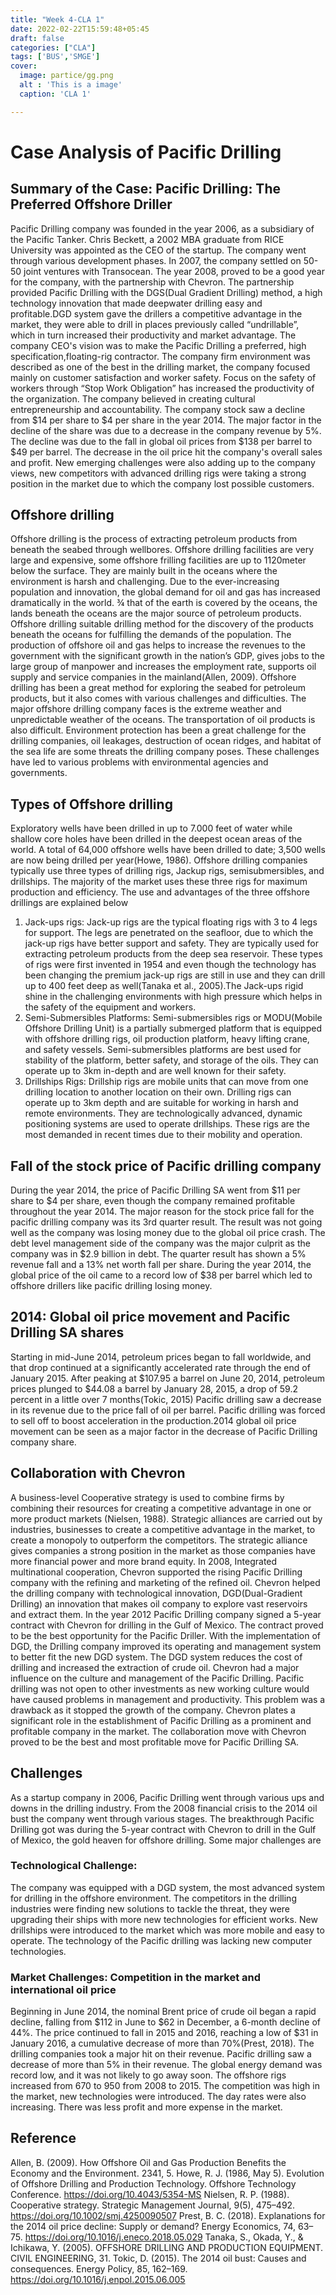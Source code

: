```yaml
---
title: "Week 4-CLA 1"
date: 2022-02-22T15:59:48+05:45
draft: false
categories: ["CLA"]
tags: ['BUS','SMGE']
cover:
  image: partice/gg.png
  alt : 'This is a image'
  caption: 'CLA 1'

---
```



# Case Analysis of Pacific Drilling
## Summary of the Case: Pacific Drilling: The Preferred Offshore Driller
Pacific Drilling company was founded in the year 2006, as a subsidiary of the Pacific Tanker. Chris Beckett, a 2002 MBA graduate from RICE University was appointed as the CEO of the startup. The company went through various development phases. In 2007, the company settled on 50-50 joint ventures with Transocean. The year 2008, proved to be a good year for the company, with the partnership with Chevron. The partnership provided Pacific Drilling with the DGS(Dual Gradient Drilling) method, a high technology innovation that made deepwater drilling easy and profitable.DGD system gave the drillers a competitive advantage in the market, they were able to drill in places previously called “undrillable”, which in turn increased their productivity and market advantage.
The company CEO's vision was to make the Pacific Drilling a preferred, high specification,floating-rig contractor. The company firm environment was described as one of the best in the drilling market, the company focused mainly on customer satisfaction and worker safety. Focus on the safety of workers through “Stop Work Obligation” has increased the productivity of the organization. The company believed in creating cultural entrepreneurship and accountability.
The company stock saw a decline from $14 per share to $4 per share in the year 2014. The major factor in the decline of the share was due to a decrease in the company revenue by 5%. The decline was due to the fall in global oil prices from $138 per barrel to $49 per barrel. The decrease in the oil price hit the company's overall sales and profit. New emerging challenges were also adding up to the company views, new competitors with advanced drilling rigs were taking a strong position in the market due to which the company lost possible customers.

## Offshore drilling
Offshore drilling is the process of extracting petroleum products from beneath the seabed through wellbores. Offshore drilling facilities are very large and expensive, some offshore frilling facilities are up to 1120meter below the surface. They are mainly built in the oceans where the environment is harsh and challenging. 
Due to the ever-increasing population and innovation, the global demand for oil and gas has increased dramatically in the world. ¾ that of the earth is covered by the oceans, the lands beneath the oceans are the major source of petroleum products. Offshore drilling suitable drilling method for the discovery of the products beneath the oceans for fulfilling the demands of the population. The production of offshore oil and gas helps to increase the revenues to the government with the significant growth in the nation’s GDP, gives jobs to the large group of manpower and increases the employment rate, supports oil supply and service companies in the mainland(Allen, 2009).
Offshore drilling has been a great method for exploring the seabed for petroleum products, but it also comes with various challenges and difficulties. The major offshore drilling company faces is the extreme weather and unpredictable weather of the oceans. The transportation of oil products is also difficult. Environment protection has been a great challenge for the drilling companies, oil leakages, destruction of ocean ridges, and habitat of the sea life are some threats the drilling company poses. These challenges have led to various problems with environmental agencies and governments.
## Types of Offshore drilling
Exploratory wells have been drilled in up to 7.000 feet of water while shallow core holes have been drilled in the deepest ocean areas of the world. A total of 64,000 offshore wells have been drilled to date; 3,500 wells are now being drilled per year(Howe, 1986). Offshore drilling companies typically use three types of drilling rigs, Jackup rigs, semisubmersibles, and drillships. The majority of the market uses these three rigs for maximum production and efficiency. The use and advantages of the three offshore drillings are explained below
1. Jack-ups rigs:
Jack-up rigs are the typical floating rigs with 3 to 4 legs for support. The legs are penetrated on the seafloor, due to which the jack-up rigs have better support and safety. They are typically used for extracting petroleum products from the deep sea reservoir. These types of rigs were first invented in 1954 and even though the technology has been changing the premium jack-up rigs are still in use and they can drill up to 400 feet deep as well(Tanaka et al., 2005).The Jack-ups rigid shine in the challenging environments with high pressure which helps in the safety of the equipment and workers.
2. Semi-Submersibles Platforms:
Semi-submersibles rigs or MODU(Mobile Offshore Drilling Unit) is a partially submerged platform that is equipped with offshore drilling rigs, oil production platform, heavy lifting crane, and safety vessels. Semi-submersibles platforms are best used for stability of the platform, better safety, and storage of the oils. They can operate up to 3km in-depth and are well known for their safety.
3. Drillships Rigs:
Drillship rigs are mobile units that can move from one drilling location to another location on their own. Drilling rigs can operate up to 3km depth and are suitable for working in harsh and remote environments. They are technologically advanced, dynamic positioning systems are used to operate drillships. These rigs are the most demanded in recent times due to their mobility and operation.
## Fall of the stock price of Pacific drilling company
During the year 2014, the price of Pacific Drilling SA went from $11 per share to $4 per share, even though the company remained profitable throughout the year 2014. The major reason for the stock price fall for the pacific drilling company was its 3rd quarter result. The result was not going well as the company was losing money due to the global oil price crash. The debt level management side of the company was the major culprit as the company was in $2.9 billion in debt. The quarter result has shown a 5% revenue fall and a 13% net worth fall per share. During the year 2014, the global price of the oil came to a record low of $38 per barrel which led to offshore drillers like pacific drilling losing money.
## 2014: Global oil price movement and Pacific Drilling SA shares
Starting in mid-June 2014, petroleum prices began to fall worldwide, and that drop continued at a significantly accelerated rate through the end of January 2015. After peaking at $107.95 a barrel on June 20, 2014, petroleum prices plunged to $44.08 a barrel by January 28, 2015, a drop of 59.2 percent in a little over 7 months(Tokic, 2015)
Pacific drilling saw a decrease in its revenue due to the price fall of oil per barrel. Pacific drilling was forced to sell off to boost acceleration in the production.2014 global oil price movement can be seen as a major factor in the decrease of Pacific Drilling company share.
## Collaboration with Chevron
A business-level Cooperative strategy is used to combine firms by combining their resources for creating a competitive advantage in one or more product markets (Nielsen, 1988). Strategic alliances are carried out by industries, businesses to create a competitive advantage in the market, to create a monopoly to outperform the competitors. The strategic alliance gives companies a strong position in the market as those companies have more financial power and more brand equity.
In 2008, Integrated multinational cooperation, Chevron supported the rising Pacific Drilling company with the refining and marketing of the refined oil. Chevron helped the drilling company with technological innovation, DGD(Dual-Gradient Drilling) an innovation that makes oil company to explore vast reservoirs and extract them. In the year 2012 Pacific Drilling company signed a 5-year contract with Chevron for drilling in the Gulf of Mexico. The contract proved to be the best opportunity for the Pacific Driller. With the implementation of DGD, the Drilling company improved its operating and management system to better fit the new DGD system. The DGD system reduces the cost of drilling and increased the extraction of crude oil.
Chevron had a major influence on the culture and management of the Pacific Drilling. Pacific drilling was not open to other investments as new working culture would have caused problems in management and productivity. This problem was a drawback as it stopped the growth of the company. Chevron plates a significant role in the establishment of Pacific Drilling as a prominent and profitable company in the market. The collaboration move with Chevron proved to be the best and most profitable move for Pacific Drilling SA.
## Challenges
As a startup company in 2006, Pacific Drilling went through various ups and downs in the drilling industry. From the 2008 financial crisis to the 2014 oil bust the company went through various stages. The breakthrough Pacific Drilling got was during the 5-year contract with Chevron to drill in the Gulf of Mexico, the gold heaven for offshore drilling. Some major challenges are
### Technological Challenge:
The company was equipped with a DGD system, the most advanced system for drilling in the offshore environment. The competitors in the drilling industries were finding new solutions to tackle the threat, they were upgrading their ships with more new technologies for efficient works. New drillships were introduced to the market which was more mobile and easy to operate. The technology of the Pacific drilling was lacking new computer technologies.
### Market Challenges: Competition in the market and international oil price
Beginning in June 2014, the nominal Brent price of crude oil began a rapid decline, falling from $112 in June to $62 in December, a 6-month decline of 44%. The price continued to fall in 2015 and 2016, reaching a low of $31 in January 2016, a cumulative decrease of more than 70%(Prest, 2018). The drilling companies took a major hit on their revenue. Pacific drilling saw a decrease of more than 5% in their revenue. The global energy demand was record low, and it was not likely to go away soon. The offshore rigs increased from 670 to 950 from 2008 to 2015. The competition was high in the market, new technologies were introduced. The day rates were also increasing. There was less profit and more expense in the market.







## Reference
Allen, B. (2009). How Offshore Oil and Gas Production Benefits the Economy and the Environment. 2341, 5.
Howe, R. J. (1986, May 5). Evolution of Offshore Drilling and Production Technology. Offshore Technology Conference. https://doi.org/10.4043/5354-MS
Nielsen, R. P. (1988). Cooperative strategy. Strategic Management Journal, 9(5), 475–492. https://doi.org/10.1002/smj.4250090507
Prest, B. C. (2018). Explanations for the 2014 oil price decline: Supply or demand? Energy Economics, 74, 63–75. https://doi.org/10.1016/j.eneco.2018.05.029
Tanaka, S., Okada, Y., & Ichikawa, Y. (2005). OFFSHORE DRILLING AND PRODUCTION EQUIPMENT. CIVIL ENGINEERING, 31.
Tokic, D. (2015). The 2014 oil bust: Causes and consequences. Energy Policy, 85, 162–169. https://doi.org/10.1016/j.enpol.2015.06.005

